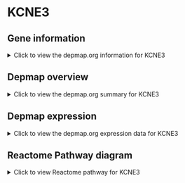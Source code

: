 <h1>KCNE3</h1>

<h2>Gene information</h2>
<details>
  <summary>Click to view the depmap.org information for KCNE3</summary>
  <iframe src="https://depmap.org/portal/gene/KCNE3?tab=about" style="border:none;width:100%;height:800px"></iframe>
</details>

<h2>Depmap overview</h2>
<details>
  <summary>Click to view the depmap.org summary for KCNE3</summary>
  <iframe src="https://depmap.org/portal/gene/KCNE3?tab=overview" style="border:none;width:100%;height:800px"></iframe>
</details>

<h2>Depmap expression</h2>
<details>
  <summary>Click to view the depmap.org expression data for KCNE3</summary>
  <iframe src="https://depmap.org/portal/gene/KCNE3?tab=characterization" style="border:none;width:100%;height:800px"></iframe>
</details>



<h2>Reactome Pathway diagram</h2>
<details>
  <summary>Click to view Reactome pathway for KCNE3</summary>
  <p>Phase 2 - plateau phase</p>
  <iframe src="https://reactome.org/PathwayBrowser/#/R-HSA-5576893" style="border:none;width:100%;height:800px"></iframe>
</details>



